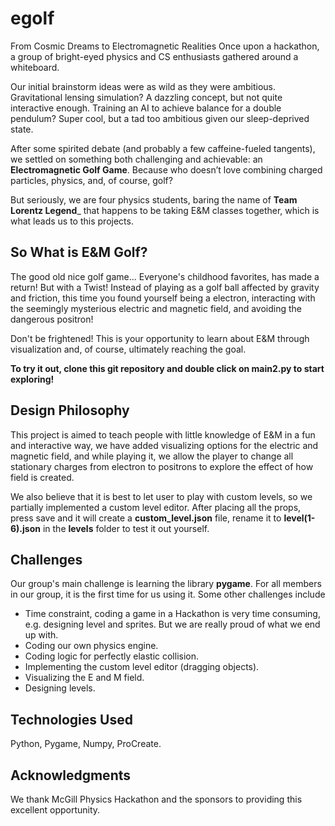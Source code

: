 # egolf


From Cosmic Dreams to Electromagnetic Realities Once upon a hackathon, a group of bright-eyed physics and CS enthusiasts gathered around a whiteboard. 

Our initial brainstorm ideas were as wild as they were ambitious. Gravitational lensing simulation? A dazzling concept, but not quite interactive enough. Training an AI to achieve balance for a double pendulum? Super cool, but a tad too ambitious given our sleep-deprived state.

After some spirited debate (and probably a few caffeine-fueled tangents), we settled on something both challenging and achievable: an **Electromagnetic Golf Game**. Because who doesn’t love combining charged particles, physics, and, of course, golf?

But seriously, we are four physics students, baring the name of __Team Lorentz Legend___ that happens to be taking E&M classes together, which is what leads us to this projects.

## So What is E&M Golf?
The good old nice golf game... Everyone's childhood favorites, has made a return! But with a Twist! Instead of playing as a golf ball affected by gravity and friction, this time you found yourself being a electron, interacting with the seemingly mysterious electric and magnetic field, and avoiding the dangerous positron!

Don't be frightened! This is your opportunity to learn about E&M through visualization and, of course, ultimately reaching the goal. 

__To try it out, clone this git repository and double click on main2.py to start exploring!__

## Design Philosophy
This project is aimed to teach people with little knowledge of E&M in a fun and interactive way, we have added visualizing options for the electric and magnetic field, and while playing it, we allow the player to change all stationary charges from electron to positrons to explore the effect of how field is created. 

We also believe that it is best to let user to play with custom levels, so we partially implemented a custom level editor. After placing all the props, press save and it will create a __custom_level.json__ file, rename it to __level(1-6).json__ in the __levels__ folder to test it out yourself.

## Challenges
Our group's main challenge is learning the library __pygame__. For all members in our group, it is the first time for us using it. Some other challenges include
- Time constraint, coding a game in a Hackathon is very time consuming, e.g. designing level and sprites. But we are really proud of what we end up with.
- Coding our own physics engine.
- Coding logic for perfectly elastic collision.
- Implementing the custom level editor (dragging objects).
- Visualizing the E and M field.
- Designing levels.
## Technologies Used
Python, Pygame, Numpy, ProCreate.

## Acknowledgments
We thank McGill Physics Hackathon and the sponsors to providing this excellent opportunity.